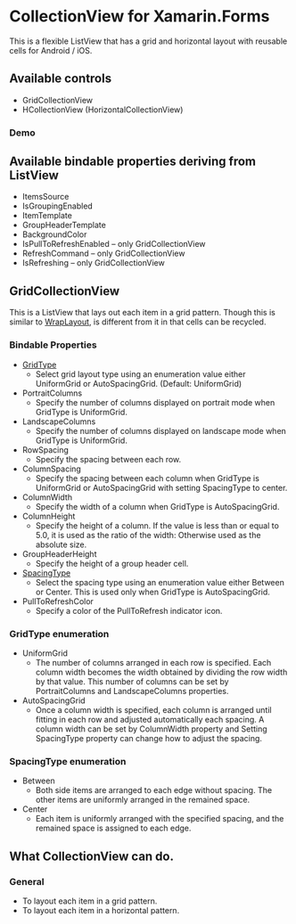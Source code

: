 # CollectionView for Xamarin.Forms

This is a flexible ListView that has a grid and horizontal layout with reusable cells for Android / iOS.

## Available controls

* GridCollectionView
* HCollectionView (HorizontalCollectionView)

### Demo

## Available bindable properties deriving from ListView

* ItemsSource
* IsGroupingEnabled
* ItemTemplate
* GroupHeaderTemplate
* BackgroundColor
* IsPullToRefreshEnabled – only GridCollectionView
* RefreshCommand – only GridCollectionView
* IsRefreshing – only GridCollectionView

## GridCollectionView

This is a ListView that lays out each item in a grid pattern. Though this is similar to [WrapLayout](https://github.com/muak/AiForms.Layouts#wraplayout), is different from it in that cells can be recycled.

### Bindable Properties

* [GridType](#gridtype)
    * Select grid layout type using an enumeration value either UniformGrid or AutoSpacingGrid. (Default: UniformGrid)
* PortraitColumns
    *  Specify the number of columns displayed on portrait mode when GridType is UniformGrid.
* LandscapeColumns
    * Specify the number of columns displayed on landscape mode when GridType is UniformGrid.
* RowSpacing
    * Specify the spacing between each row.
* ColumnSpacing
    * Specify the spacing between each column when GridType is UniformGrid or AutoSpacingGrid with setting SpacingType to center.
* ColumnWidth
    * Specify the width of a column when GridType is AutoSpacingGrid.
* ColumnHeight
    * Specify the height of a column. If the value is less than or equal to 5.0, it is used as the ratio of the width: Otherwise used as the absolute size.
* GroupHeaderHeight
    * Specify the height of a group header cell.
* [SpacingType](#spacingtype)
    * Select the spacing type using an enumeration value either Between or Center. This is used only when GridType is AutoSpacingGrid.
* PullToRefreshColor
    * Specify a color of the PullToRefresh indicator icon.

### <a href="#gridtype"></a>GridType enumeration

* UniformGrid
    * The number of columns arranged in each row is specified. Each column width becomes the width obtained by dividing the row width by that value. This number of columns can be set by PortraitColumns and LandscapeColumns properties.
* AutoSpacingGrid
    * Once a column width is specified, each column is arranged until fitting in each row and adjusted automatically each spacing. A column width can be set by ColumnWidth property and Setting SpacingType property can change how to adjust the spacing.

### <a href="#spacingtype"></a>SpacingType enumeration

* Between
  * Both side items are arranged to each edge without spacing. The other items are uniformly arranged in the remained space.
* Center
  * Each item is uniformly arranged with the specified spacing, and the remained space is assigned to each edge.

## What CollectionView can do.

### General

* To layout each item in a grid pattern.
* To layout each item in a horizontal pattern.